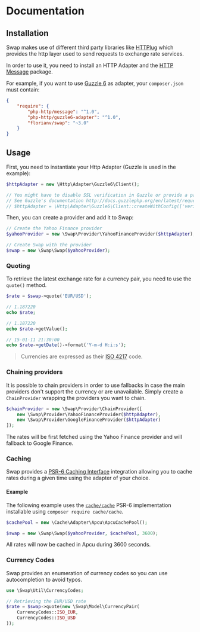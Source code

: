 # Documentation

## Installation

Swap makes use of different third party libraries like [HTTPlug](https://github.com/php-http/httplug) which provides
the http layer used to send requests to exchange rate services.

In order to use it, you need to install an HTTP Adapter and the [HTTP Message](https://github.com/php-http/message) package.

For example, if you want to use [Guzzle 6](http://docs.guzzlephp.org/en/latest/index.html) as adapter, your `composer.json` must contain:

```json
{
    "require": {
        "php-http/message": "^1.0",
        "php-http/guzzle6-adapter": "^1.0",
        "florianv/swap": "~3.0"
    }
}
```

## Usage

First, you need to instantiate your Http Adapter (Guzzle is used in the example):

```php
$httpAdapter = new \Http\Adapter\Guzzle6\Client();

// You might have to disable SSL verification in Guzzle or provide a path to your cert
// See Guzzle's documentation http://docs.guzzlephp.org/en/latest/request-options.html#verify
// $httpAdapter = \Http\Adapter\Guzzle6\Client::createWithConfig(['verify' => false]);
```

Then, you can create a provider and add it to Swap:

```php
// Create the Yahoo Finance provider
$yahooProvider = new \Swap\Provider\YahooFinanceProvider($httpAdapter);

// Create Swap with the provider
$swap = new \Swap\Swap($yahooProvider);
```

### Quoting

To retrieve the latest exchange rate for a currency pair, you need to use the `quote()` method.

```php
$rate = $swap->quote('EUR/USD');

// 1.187220
echo $rate;

// 1.187220
echo $rate->getValue();

// 15-01-11 21:30:00
echo $rate->getDate()->format('Y-m-d H:i:s');
```

> Currencies are expressed as their [ISO 4217](http://en.wikipedia.org/wiki/ISO_4217) code.

### Chaining providers

It is possible to chain providers in order to use fallbacks in case the main providers don't support the currency or are unavailable.
Simply create a `ChainProvider` wrapping the providers you want to chain.

```php
$chainProvider = new \Swap\Provider\ChainProvider([
    new \Swap\Provider\YahooFinanceProvider($httpAdapter),
    new \Swap\Provider\GoogleFinanceProvider($httpAdapter)
]);
```

The rates will be first fetched using the Yahoo Finance provider and will fallback to Google Finance.

### Caching

Swap provides a [PSR-6 Caching Interface](http://www.php-fig.org/psr/psr-6) integration allowing you to cache rates during a given time using the adapter of your choice.

#### Example

The following example uses the [`cache/cache`](https://github.com/php-cache/cache) PSR-6 implementation installable using `composer require cache/cache`.

```php
$cachePool = new \Cache\Adapter\Apcu\ApcuCachePool();

$swap = new \Swap\Swap($yahooProvider, $cachePool, 3600);
```

All rates will now be cached in Apcu during 3600 seconds.

### Currency Codes

Swap provides an enumeration of currency codes so you can use autocompletion to avoid typos.

```php
use \Swap\Util\CurrencyCodes;

// Retrieving the EUR/USD rate
$rate = $swap->quote(new \Swap\Model\CurrencyPair(
    CurrencyCodes::ISO_EUR,
    CurrencyCodes::ISO_USD
));
```

